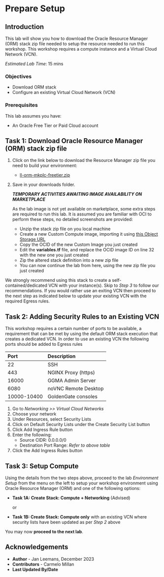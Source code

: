 # Prepare Setup

## Introduction

This lab will show you how to download the Oracle Resource Manager (ORM) stack zip file needed to setup the resource needed to run this workshop. This workshop requires a compute instance and a Virtual Cloud Network (VCN).

*Estimated Lab Time*: 15 mins

### Objectives

- Download ORM stack
- Configure an existing Virtual Cloud Network (VCN)

### Prerequisites

This lab assumes you have:

- An Oracle Free Tier or Paid Cloud account

## Task 1: Download Oracle Resource Manager (ORM) stack zip file

1. Click on the link below to download the Resource Manager zip file you need to build your environment:

    - [ll-orm-mkplc-freetier.zip](https://c4u04.objectstorage.us-ashburn-1.oci.customer-oci.com/p/EcTjWk2IuZPZeNnD_fYMcgUhdNDIDA6rt9gaFj_WZMiL7VvxPBNMY60837hu5hga/n/c4u04/b/livelabsfiles/o/goldengate-library/ll-orm-mkplc-freetier.zip)

2. Save in your downloads folder.

    ***TEMPORARY ACTIVITIES AWAITING IMAGE AVAILABILITY ON MARKETPLACE***

    As the lab image is not yet available on marketplace, some extra steps are required to run this lab.  It is assumed you are familiar with OCI to perform these steps, no detailed screenshots are provided:

    - Unzip the stack zip file on you local machine
    - Create a new Custom Compute image, importing it using [this Object Storage URL](https://objectstorage.eu-frankfurt-1.oraclecloud.com/p/siH5t5NlLNbwypWi8aDZiEPH_o_dKg4vmH5dYkql1rS4-yw845dK2dLdFoFkXqEk/n/oractdemeabdmautodb/b/bucket-20231204-1409/o/gg21c-livelab-image-20231221-1415)
    - Copy the OCID of the new Custom Image you just created
    - Edit the **variables.tf** file, and replace the OCID image ID on line 32 with the new one you just created
    - Zip the altered stack definition into a new zip file
    - You can now continue the lab from here, using the new zip file you just created

We strongly recommend using this stack to create a self-contained/dedicated VCN with your instance(s). Skip to *Step 3* to follow our recommendations. If you would rather use an exiting VCN then proceed to the next step as indicated below to update your existing VCN with the required Egress rules.

## Task 2: Adding Security Rules to an Existing VCN

This workshop requires a certain number of ports to be available, a requirement that can be met by using the default ORM stack execution that creates a dedicated VCN. In order to use an existing VCN the following ports should be added to Egress rules

| Port        | Description          |
| :---------- | :------------------- |
| 22          | SSH                  |
| 443         | NGINX Proxy (https)  |
| 16000       | GGMA Admin Server    |
| 6080        | noVNC Remote Desktop |
| 10000-10400 | GoldenGate consoles  |

1. Go to *Networking >> Virtual Cloud Networks*
2. Choose your network
3. Under Resources, select Security Lists
4. Click on Default Security Lists under the Create Security List button
5. Click Add Ingress Rule button
6. Enter the following:
    - Source CIDR: 0.0.0.0/0
    - Destination Port Range: *Refer to above table*
7. Click the Add Ingress Rules button

## Task 3: Setup Compute

Using the details from the two steps above, proceed to the lab *Environment Setup* from the menu on the left to setup your workshop environment using Oracle Resource Manager (ORM) and one of the following options:

- **Task 1A: Create Stack: Compute + Networking** (Advised)

    or

- **Task 1B: Create Stack: Compute only** with an existing VCN where security lists have been updated as per *Step 2* above
    
You may now **proceed to the next lab**.

## Acknowledgements

- **Author** - Jan Leemans, December 2023
- **Contributors** - Carmelo Millan
- **Last Updated By/Date**
